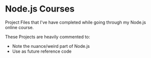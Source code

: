 # Node.js Courses
Project Files that I've have completed while going through my Node.js online course.

These Projects are heavily commented to:
* Note the nuance/weird part of Node.js
* Use as future reference code
